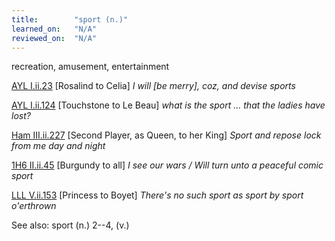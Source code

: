 ```yaml
---
title:        "sport (n.)"
learned_on:   "N/A"
reviewed_on:  "N/A"
---
```


recreation, amusement, entertainment

[AYL I.ii.23](https://www.shakespeareswords.com/Public/Play.aspx?Act=1&Scene=2&WorkId=26#204772) \[Rosalind to Celia\] *I will \[be merry\], coz, and devise sports*

[AYL I.ii.124](https://www.shakespeareswords.com/Public/Play.aspx?Act=1&Scene=2&WorkId=26#204922) \[Touchstone to Le Beau\] *what is the sport ... that the ladies have lost?*

[Ham III.ii.227](https://www.shakespeareswords.com/Public/Play.aspx?Act=3&Scene=2&WorkId=2#117614) \[Second Player, as Queen, to her King\] *Sport and repose lock from me day and night*

[1H6 II.ii.45](https://www.shakespeareswords.com/Public/Play.aspx?Act=2&Scene=2&WorkId=25#201867) \[Burgundy to all\] *I see our wars / Will turn unto a peaceful comic sport*

[LLL V.ii.153](https://www.shakespeareswords.com/Public/Play.aspx?Act=5&Scene=2&WorkId=28#214890) \[Princess to Boyet\] *There's no such sport as sport by sport o'erthrown*

See also: sport (n.) 2--4, (v.)

